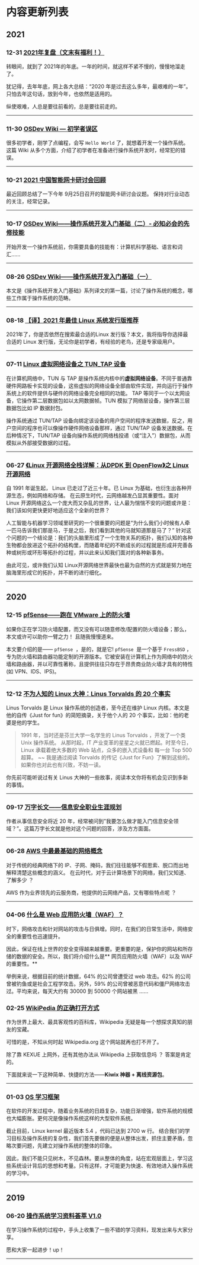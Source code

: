 # 内容更新列表

## 2021

### 12-31 [2021年复盘（文末有福利！）](talking/2021-retrospective.md)

转眼间，就到了 2021年的年底。一年的时间，就这样不紧不慢的，慢慢地溜走了。

犹记得，去年年底，网上各大总结：“2020 年是过去这么多年，最艰难的一年”。只怕去年这句话，放到今年，也依然是适用的。

纵使艰难，人总是要往前看的，总是要往前走的。



---



### 11-30 [ OSDev Wiki — 初学者误区](osdev/OSDevWiki-BeginnerMistakes.md)

很多初学者，刚学了点编程，会写 `Hello World` 了，就想着开发一个操作系统。这篇 Wiki 从多个方面，介绍了初学者在准备进行操作系统开发时，经常犯的错误。

---



### 10-21 [2021 中国智能网卡研讨会回顾](net/2021_SmartNIC_Conference.md)

最近回顾总结了一下今年 9月25日召开的智能网卡研讨会议题。
保持对行业动态的关注，经常记录。

---


### 10-17 [OSDev Wiki——操作系统开发入门基础（二）- 必知必会的先修技能](osdev/OSDevWiki-Required_Knowledge.md)

开始开发一个操作系统前，你需要具备的技能有：计算机科学基础、语言和词汇……

---

### 08-26 [OSDev Wiki——操作系统开发入门基础（一）](osdev/OSDevWiki-BasicInformation-Introduction.md)

本文是《操作系统开发入门基础》系列译文的第一篇，讨论了操作系统的概念，哪些工作属于操作系统的范畴。

---

### 08-18 [【译】2021 年最佳 Linux 系统发行版推荐](osdev/2021_best-linux-distro.md)

2021年了，你是否依然在搜索最合适的Linux 发行版？本文，我将指导你选择最合适的 Linux 发行版，无论你是初学者，有经验的老鸟，还是专家级用户。

---

### 07-11 [Linux 虚拟网络设备之 TUN_TAP 设备](net/linux_tun_tap.md)

在计算机网络中，TUN 与 TAP 是操作系统内核中的**虚拟网络设备**。不同于普通靠硬件网路板卡实现的设备，这些虚拟的网络设备全部由软件实现，并向运行于操作系统上的软件提供与硬件的网络设备完全相同的功能。
TAP 等同于一个以太网设备，它操作第二层数据包如以太网数据帧。TUN 模拟了网络层设备，操作第三层数据包比如 IP 数据封包。

操作系统通过 TUN/TAP 设备向绑定该设备的用户空间的程序发送数据，反之，用户空间的程序也可以像操作硬件网络设备那样，通过 TUN/TAP 设备发送数据。在后种情况下，TUN/TAP 设备向操作系统的网络栈投递（或“注入”）数据包，从而模拟从外部接受数据的过程。

---

### 06-27 [《Linux 开源网络全栈详解：从DPDK 到 OpenFlow》之 Linux 开源网络](net/linux_opensource_network.md)

自 1991 年诞生起， Linux 已走过了近三十年。已 Linux 为基础，也衍生出各种开源生态，例如网络和存储。
在云原生时代，云网络越发凸显其重要性。面对 Linux 开源网络这么一个庞大而又杂乱的世界，让人最为惴惴不安的问题或许是：我们该如何更快更好地适应这个全新的世界？

人工智能与机器学习领域里研究的一个很重要的问题是“为什么我们小时候有人牵一匹马告诉我们那是马，于是之后，我们看到其他的马就知道那是马了？”
针对这个问题的一个结论是：我们的头脑里形成了一个生物关系的拓扑，我们认知的各种生物都会放进这个拓扑的结构里，而随着年纪的不断成长的过程就是形成并完善各种或树形或环形等拓扑的过程，并以此来认知我们面对的各种新事务。

由此可见，或许我们认知 Linux开源网络世界最快也最为自然的方式就是努力地在脑海里形成它的拓扑，并不断的进行细化。

---

## 2020

### 12-15 [pfSense——跑在 VMware 上的防火墙](cybersecurity/pfSense_firewall_on_VM.md)

如果你正在学习防火墙配置，而又没有可以随意修改/配置的防火墙设备；那么，本文或许可以助你一臂之力！
且随我慢慢道来。

本文要介绍的是—— `pfSense`  ，是的，就是它!
`pfSense`  是一个基于 `FressBSD` ，专为防火墙和路由器功能定制的开源版本。它被安装在计算机上作为网络中的防火墙和路由器，并以可靠性著称，且提供往往只存在于昂贵商业防火墙才具有的特性(如 VPN、IDS、IPS)。

---

### 12-12 [不为人知的 Linux 大神：Linus Torvalds 的 20 个事实](talking/20_facts_about_Linus_Torvalds.md)

Linus Torvalds 是 Linux 操作系统的创造者，至今还在维护 Linux 内核。本文是他的自传《Just for fun》的简短摘录，关于他个人的 20 个事实，比如：他的老婆是他的学生。


> 1991 年，当时还是芬兰大学一名学生的  Linus Torvalds ，开发了一个类 Unix 操作系统。
> 从那时起，IT 产业变革的星星之火就已燃起。时至今日，Linux 承载着绝大多数的 Web 站点，众多的嵌入式设备和 每一台 Top 500 超算。
> ~~
> 我是通过阅读 Torvalds 的传记《Just for Fun》了解到这些的。如果你也对此也有兴致，不妨一读。

你先前可能听说过有关 Linus 大神的一些故事，阅读本文你将有机会见识到多新的事情。

---

### 09-17 [万字长文——信息安全职业生涯规划](cybersecurity/cybersecurity_career.md)

作者从事信息安全将近 20 年，经常被问到”我要怎么做才能入门信息安全领域？”。这篇万字长文就是他对这个问题的回答，涉及方方面面。


---


### 06-28 [AWS 中最最基础的网络概念](net/basic_aws_network_concepts.md)

对于传统的经典网络下的 IP、子网、掩码，我们往往能够不假思索、脱口而出地解释清楚这些概念的涵义。
在云时代，对于云计算场景下的网络，我们又知道、了解多少 ？

AWS 作为业界领先的云服务商，他提供的云网络产品，又有哪些特点呢 ？

---

### 04-06 [什么是 Web 应用防火墙（WAF）？](cybersecurity/what_is_waf.md)

时下，网络攻击和针对网站的攻击与日俱增。同时，在我们的日常生活中，网络安全的重要性也迅速提升。

因此，保证在线上世界的安全变得越来越重要。更重要的是，保护你的网站和所存储的数据的安全。所以，我们将介绍什么是** 网页应用防火墙（WAF）以及 WAF 的重要性。**

举例来说，根据目前的统计数据，64% 的公司曾遭受过 web 攻击。62% 的公司曾被钓鱼或是社会工程学攻击。另外，59%  的公司曾被恶意代码和僵尸网络攻击过。平均来说，每天大约有 30000 到 50000 个网站被黑 ……

### 02-25 [WikiPedia 的正确打开方式](talking/open_WikiPedia_in_correct_way.md)

作为世界上最大、最具客观性的百科库，Wikipedia 无疑是每一个想探求真知的朋友的宝藏。

可惜的是，不知从何时起 Wikipedia.org 这个网站就再也打不开了。

除了靠 KEXUE 上网外，还有其他办法从 Wikipedia 上获取信息吗 ？ 答案是肯定的。

下面就来说一下这种简单、快捷的方法——**Kiwix 神器 + 离线资源包**。

---

### 01-03 [OS 学习框架](osdev/os_study_structure.md)

在软件的开发过程中，随着业务系统的日趋复杂，功能日渐增强，软件系统的规模也大幅膨胀。更何况是像操作系统这样的大型软件系统。

截止目前，Linux kernel 最近版本 5.4 ，代码已达到 2700 w 行。
结合我们的学习目标及操作系统的复杂性，我们首先要做的便是从整体出发，抓住主要矛盾，忽略次要问题，先建立对操作系统的整体的印象。

因此，我们不能只见树木，不见森林。要从整体的角度，站在宏观层面上，学习这些系统设计背后的思想和考量。只有这样，才可能更为快速、有效地进入操作系统的学习中。


---



## 2019 

### 06-20 [操作系统学习资料荟萃 V1.0](osdev/os-res_v1.0.md)

在学习操作系统的过程中，手头上收集了一些不错的学习资料，现发出来与大家分享。

愿和大家一起进步！up！

---

 